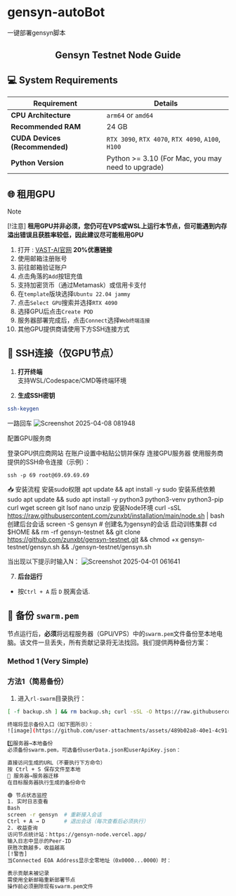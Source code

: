 # gensyn-autoBot
一键部署gensyn脚本
<h2 align=center>Gensyn Testnet Node Guide</h2>

## 💻 System Requirements

| Requirement                         | Details                                                     |
|-------------------------------------|-------------------------------------------------------------|
| **CPU Architecture**                | `arm64` or `amd64`                                          |
| **Recommended RAM**                 | 24 GB                                                       |
| **CUDA Devices (Recommended)**      | `RTX 3090`, `RTX 4070`, `RTX 4090`, `A100`, `H100`          |
| **Python Version**                  | Python >= 3.10 (For Mac, you may need to upgrade)           |


## 🌐  租用GPU
> [!Note]
> [!注意]
> **租用GPU并非必须，您仍可在VPS或WSL上运行本节点，但可能遇到内存溢出错误且获胜率较低，因此建议尽可能租用GPU**
1. 打开 : [VAST-AI官网](https://cloud.vast.ai/?ref_id=118050) **20%优惠链接**
2. 使用邮箱注册账号
3. 前往邮箱验证账户
4. 点击角落的`Add`按钮充值
5. 支持加密货币（通过Metamask）或信用卡支付
6. 在`template`版块选择`Ubuntu 22.04 jammy`
7. 点击`Select GPU`搜索并选择`RTX 4090`
8. 选择GPU后点击`Create POD`
9. 服务器部署完成后，点击`Connect`选择`Web终端连接`
10. 其他GPU提供商请使用下方SSH连接方式

## 🛜 SSH连接（仅GPU节点）

1. **打开终端**  
   支持WSL/Codespace/CMD等终端环境

2. **生成SSH密钥**
```bash
ssh-keygen
```
一路回车
![Screenshot 2025-04-08 081948](https://github.com/user-attachments/assets/035803da-c5bb-454e-9db4-4459e2123128)

配置GPU服务商

登录GPU供应商网站
在账户设置中粘贴公钥并保存
连接GPU服务器
使用服务商提供的SSH命令连接（示例）：
```
ssh -p 69 root@69.69.69.69
```

📥 安装流程
安装sudo权限
apt update && apt install -y sudo
安装系统依赖
sudo apt update && sudo apt install -y python3 python3-venv python3-pip curl wget screen git lsof nano unzip
安装Node环境
curl -sSL https://raw.githubusercontent.com/zunxbt/installation/main/node.sh | bash
创建后台会话
screen -S gensyn  # 创建名为gensyn的会话
启动训练集群
cd $HOME && rm -rf gensyn-testnet && git clone https://github.com/zunxbt/gensyn-testnet.git && chmod +x gensyn-testnet/gensyn.sh && ./gensyn-testnet/gensyn.sh

当出现以下提示时输入N：
![Screenshot 2025-04-01 061641](https://github.com/user-attachments/assets/b5ed9645-16a2-4911-8a73-97e21fdde274)

7. **后台运行**
- 按`Ctrl + A` 后 `D` 脱离会话.

 ## 🔄️ 备份 `swarm.pem`
节点运行后，**必须**将远程服务器（GPU/VPS）中的`swarm.pem`文件备份至本地电脑。该文件一旦丢失，所有贡献记录将无法找回。我们提供两种备份方案：

### Method 1 (Very Simple)
### 方法1（简易备份）
1. 进入`rl-swarm`目录执行：
```bash
[ -f backup.sh ] && rm backup.sh; curl -sSL -O https://raw.githubusercontent.com/zunxbt/gensyn-testnet/main/backup.sh && chmod +x backup.sh && ./backup.sh

终端将显示备份入口（如下图所示）：
![image](https://github.com/user-attachments/assets/489b02a8-40e1-4c91-b29b-9d9c30604e8c)

1️⃣服务器→本地备份
必须备份swarm.pem，可选备份userData.json和userApiKey.json：

直接访问生成的URL（不要执行下方命令）
按 Ctrl + S 保存文件至本地
🔹 服务器→服务器迁移
在目标服务器执行生成的备份命令

🟢 节点状态监控
1. 实时日志查看
Bash
screen -r gensyn  # 重新接入会话
Ctrl + A → D      # 退出会话（每次查看后必须执行）
2. 收益查询
访问节点统计站：https://gensyn-node.vercel.app/
输入日志中显示的Peer-ID
获胜次数越多，收益越高
[!警告]
当Connected EOA Address显示全零地址（0x0000...0000）时：

表示贡献未被记录
需使用全新邮箱重新部署节点
操作前必须删除现有swarm.pem文件
